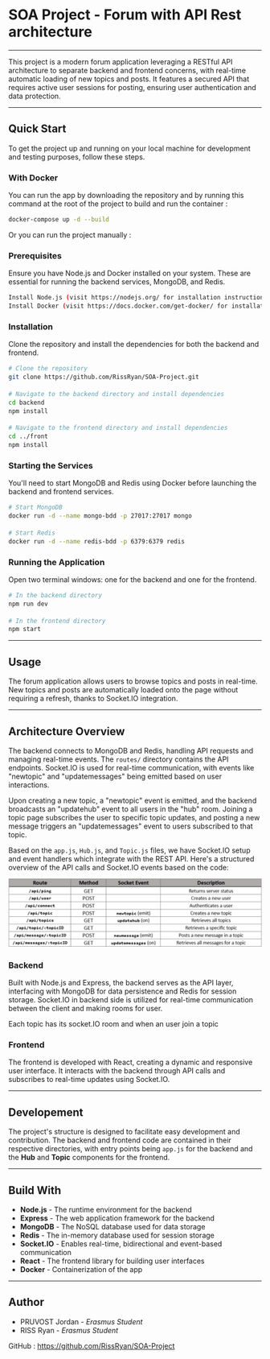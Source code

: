 # SOA Project - Forum with API Rest architecture
---

This project is a modern forum application leveraging a RESTful API architecture to separate backend and frontend concerns, with real-time automatic loading of new topics and posts. It features a secured API that requires active user sessions for posting, ensuring user authentication and data protection.

---
## Quick Start

To get the project up and running on your local machine for development and testing purposes, follow these steps.

### With Docker

You can run the app by downloading the repository and by running this command at the root of the project to build and run the container :  

```bash
docker-compose up -d --build
```

Or you can run the project manually :

### Prerequisites

Ensure you have Node.js and Docker installed on your system. These are essential for running the backend services, MongoDB, and Redis.

```bash
Install Node.js (visit https://nodejs.org/ for installation instructions)
Install Docker (visit https://docs.docker.com/get-docker/ for installation instructions)
```

### Installation

Clone the repository and install the dependencies for both the backend and frontend.

```bash
# Clone the repository
git clone https://github.com/RissRyan/SOA-Project.git

# Navigate to the backend directory and install dependencies
cd backend
npm install

# Navigate to the frontend directory and install dependencies
cd ../front
npm install
```

### Starting the Services

You'll need to start MongoDB and Redis using Docker before launching the backend and frontend services.

```bash
# Start MongoDB
docker run -d --name mongo-bdd -p 27017:27017 mongo

# Start Redis
docker run -d --name redis-bdd -p 6379:6379 redis
```

### Running the Application

Open two terminal windows: one for the backend and one for the frontend.

```bash
# In the backend directory
npm run dev

# In the frontend directory
npm start
```

---
## Usage

The forum application allows users to browse topics and posts in real-time. New topics and posts are automatically loaded onto the page without requiring a refresh, thanks to Socket.IO integration.

---

## Architecture Overview

The backend connects to MongoDB and Redis, handling API requests and managing real-time events. The `routes/` directory contains the API endpoints. Socket.IO is used for real-time communication, with events like "newtopic" and "updatemessages" being emitted based on user interactions.

Upon creating a new topic, a "newtopic" event is emitted, and the backend broadcasts an "updatehub" event to all users in the "hub" room. Joining a topic page subscribes the user to specific topic updates, and posting a new message triggers an "updatemessages" event to users subscribed to that topic.

Based on the `app.js`, `Hub.js`, and `Topic.js` files, we have Socket.IO setup and event handlers which integrate with the REST API. Here's a structured overview of the API calls and Socket.IO events based on the code:

![Table of API Calls](readme_assets/routes.png "API Calls")

### Backend

Built with Node.js and Express, the backend serves as the API layer, interfacing with MongoDB for data persistence and Redis for session storage. Socket.IO in backend side is utilized for real-time communication between the client and making rooms for user.

Each topic has its socket.IO room and when an user join a topic   

### Frontend

The frontend is developed with React, creating a dynamic and responsive user interface. It interacts with the backend through API calls and subscribes to real-time updates using Socket.IO.

---
## Developement

The project's structure is designed to facilitate easy development and contribution. The backend and frontend code are contained in their respective directories, with entry points being `app.js` for the backend and the **Hub** and **Topic** components for the frontend.

---
## Build With

- **Node.js** - The runtime environment for the backend
- **Express** - The web application framework for the backend
- **MongoDB** - The NoSQL database used for data storage
- **Redis** - The in-memory database used for session storage
- **Socket.IO** - Enables real-time, bidirectional and event-based communication
- **React** - The frontend library for building user interfaces
- **Docker** - Containerization of the app

---
## Author

- PRUVOST Jordan - *Erasmus Student*
- RISS Ryan - *Erasmus Student*

GitHub : https://github.com/RissRyan/SOA-Project